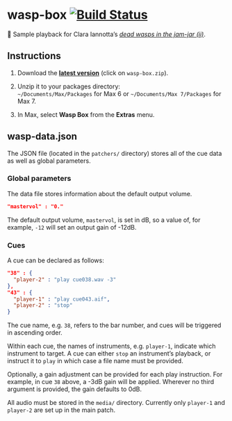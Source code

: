# wasp-box [![Build Status](https://travis-ci.org/delucis/wasp-box.svg?branch=master)](https://travis-ci.org/delucis/wasp-box)

:violin: Sample playback for Clara Iannotta’s [_dead wasps in the jam-jar (ii)_](http://claraiannotta.com/works/orchestra/dead-wasps-in-the-jam-jar-ii-2016/).

## Instructions

1. Download the [__latest version__](https://github.com/delucis/wasp-box/releases/latest) (click on `wasp-box.zip`).

2. Unzip it to your packages directory:    
`~/Documents/Max/Packages` for Max 6 or `~/Documents/Max 7/Packages` for Max 7.

3. In Max, select **Wasp Box** from the **Extras** menu.

## wasp-data.json

The JSON file (located in the `patchers/` directory) stores all of the cue data as well as global parameters.

### Global parameters

The data file stores information about the default output volume.

```json
"mastervol" : "0."
```

The default output volume, `mastervol`, is set in dB, so a value of, for example, `-12` will set an output gain of -12dB.

### Cues

A cue can be declared as follows:

```json
"38" : {
  "player-2" : "play cue038.wav -3"
},
"43" : {
  "player-1" : "play cue043.aif",
  "player-2" : "stop"
}
```

The cue name, e.g. `38`, refers to the bar number, and cues will be triggered in ascending order.

Within each cue, the names of instruments, e.g. `player-1`, indicate which instrument to target. A cue can either `stop` an instrument’s playback, or instruct it to `play` in which case a file name must be provided.

Optionally, a gain adjustment can be provided for each play instruction. For example, in cue `38` above, a -3dB gain will be applied. Wherever no third argument is provided, the gain defaults to 0dB.

All audio must be stored in the `media/` directory. Currently only `player-1` and `player-2` are set up in the main patch.
